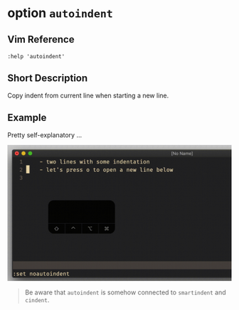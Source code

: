# option `autoindent`

## Vim Reference

    :help 'autoindent'

## Short Description
Copy indent from current line when starting a new line.

## Example

Pretty self-explanatory ...

![option autoindent](img/autoindent.gif)

> Be aware that `autoindent` is somehow connected to `smartindent` and `cindent`.

